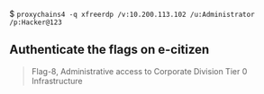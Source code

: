 $ `proxychains4 -q xfreerdp /v:10.200.113.102 /u:Administrator /p:Hacker@123`

## Authenticate the flags on e-citizen

>Flag-8, Administrative access to Corporate Division Tier 0 Infrastructure

